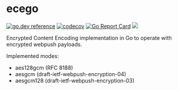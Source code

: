 # ecego
[![go.dev reference](https://img.shields.io/badge/go.dev-reference-007d9c?logo=go&logoColor=white&style=flat-square)](https://pkg.go.dev/github.com/xakep666/ecego)
[![codecov](https://codecov.io/gh/xakep666/ecego/branch/master/graph/badge.svg)](https://codecov.io/gh/xakep666/ecego)
[![Go Report Card](https://goreportcard.com/badge/github.com/xakep666/ecego)](https://goreportcard.com/report/github.com/xakep666/ecego)
![](https://github.com/xakep666/ecego/workflows/Main/badge.svg)

Encrypted Content Encoding implementation in Go to 
operate with encrypted webpush payloads.

Implemented modes:
* aes128gcm (RFC 8188)
* aesgcm (draft-ietf-webpush-encryption-04)
* aesgcm128 (draft-ietf-webpush-encryption-03)
